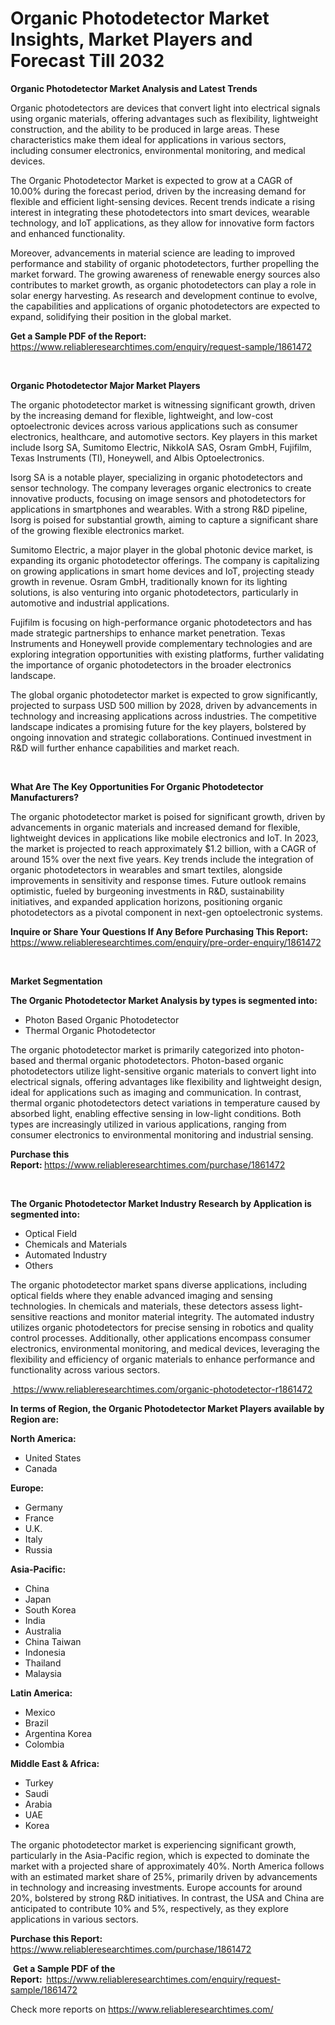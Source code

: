 <p><h1>Organic Photodetector Market Insights, Market Players and Forecast Till 2032</h1></p><p><strong>Organic Photodetector Market Analysis and Latest Trends</strong></p>
<p><p>Organic photodetectors are devices that convert light into electrical signals using organic materials, offering advantages such as flexibility, lightweight construction, and the ability to be produced in large areas. These characteristics make them ideal for applications in various sectors, including consumer electronics, environmental monitoring, and medical devices. </p><p>The Organic Photodetector Market is expected to grow at a CAGR of 10.00% during the forecast period, driven by the increasing demand for flexible and efficient light-sensing devices. Recent trends indicate a rising interest in integrating these photodetectors into smart devices, wearable technology, and IoT applications, as they allow for innovative form factors and enhanced functionality. </p><p>Moreover, advancements in material science are leading to improved performance and stability of organic photodetectors, further propelling the market forward. The growing awareness of renewable energy sources also contributes to market growth, as organic photodetectors can play a role in solar energy harvesting. As research and development continue to evolve, the capabilities and applications of organic photodetectors are expected to expand, solidifying their position in the global market.</p></p>
<p><strong>Get a Sample PDF of the Report:&nbsp;</strong> <a href="https://www.reliableresearchtimes.com/enquiry/request-sample/1861472?utm_campaign=3313&utm_medium=2&utm_source=Github&utm_content=ia&utm_term=08042025&utm_id=organic-photodetector">https://www.reliableresearchtimes.com/enquiry/request-sample/1861472</a></p>
<p>&nbsp;</p>
<p><strong>Organic Photodetector Major Market Players</strong></p>
<p><p>The organic photodetector market is witnessing significant growth, driven by the increasing demand for flexible, lightweight, and low-cost optoelectronic devices across various applications such as consumer electronics, healthcare, and automotive sectors. Key players in this market include Isorg SA, Sumitomo Electric, NikkoIA SAS, Osram GmbH, Fujifilm, Texas Instruments (TI), Honeywell, and Albis Optoelectronics.</p><p>Isorg SA is a notable player, specializing in organic photodetectors and sensor technology. The company leverages organic electronics to create innovative products, focusing on image sensors and photodetectors for applications in smartphones and wearables. With a strong R&D pipeline, Isorg is poised for substantial growth, aiming to capture a significant share of the growing flexible electronics market.</p><p>Sumitomo Electric, a major player in the global photonic device market, is expanding its organic photodetector offerings. The company is capitalizing on growing applications in smart home devices and IoT, projecting steady growth in revenue. Osram GmbH, traditionally known for its lighting solutions, is also venturing into organic photodetectors, particularly in automotive and industrial applications.</p><p>Fujifilm is focusing on high-performance organic photodetectors and has made strategic partnerships to enhance market penetration. Texas Instruments and Honeywell provide complementary technologies and are exploring integration opportunities with existing platforms, further validating the importance of organic photodetectors in the broader electronics landscape.</p><p>The global organic photodetector market is expected to grow significantly, projected to surpass USD 500 million by 2028, driven by advancements in technology and increasing applications across industries. The competitive landscape indicates a promising future for the key players, bolstered by ongoing innovation and strategic collaborations. Continued investment in R&D will further enhance capabilities and market reach.</p></p>
<p>&nbsp;</p>
<p><strong>What Are The Key Opportunities For Organic Photodetector Manufacturers?</strong></p>
<p><p>The organic photodetector market is poised for significant growth, driven by advancements in organic materials and increased demand for flexible, lightweight devices in applications like mobile electronics and IoT. In 2023, the market is projected to reach approximately $1.2 billion, with a CAGR of around 15% over the next five years. Key trends include the integration of organic photodetectors in wearables and smart textiles, alongside improvements in sensitivity and response times. Future outlook remains optimistic, fueled by burgeoning investments in R&D, sustainability initiatives, and expanded application horizons, positioning organic photodetectors as a pivotal component in next-gen optoelectronic systems.</p></p>
<p><strong>Inquire or Share Your Questions If Any Before Purchasing This Report:</strong> <a href="https://www.reliableresearchtimes.com/enquiry/pre-order-enquiry/1861472?utm_campaign=3313&utm_medium=2&utm_source=Github&utm_content=ia&utm_term=08042025&utm_id=organic-photodetector">https://www.reliableresearchtimes.com/enquiry/pre-order-enquiry/1861472</a></p>
<p>&nbsp;</p>
<p><strong>Market Segmentation</strong></p>
<p><strong>The Organic Photodetector Market Analysis by types is segmented into:</strong></p>
<p><ul><li>Photon Based Organic Photodetector</li><li>Thermal Organic Photodetector</li></ul></p>
<p><p>The organic photodetector market is primarily categorized into photon-based and thermal organic photodetectors. Photon-based organic photodetectors utilize light-sensitive organic materials to convert light into electrical signals, offering advantages like flexibility and lightweight design, ideal for applications such as imaging and communication. In contrast, thermal organic photodetectors detect variations in temperature caused by absorbed light, enabling effective sensing in low-light conditions. Both types are increasingly utilized in various applications, ranging from consumer electronics to environmental monitoring and industrial sensing.</p></p>
<p><strong>Purchase this Report:&nbsp;</strong><a href="https://www.reliableresearchtimes.com/purchase/1861472?utm_campaign=3313&utm_medium=2&utm_source=Github&utm_content=ia&utm_term=08042025&utm_id=organic-photodetector">https://www.reliableresearchtimes.com/purchase/1861472</a></p>
<p>&nbsp;</p>
<p><strong>The Organic Photodetector Market Industry Research by Application is segmented into:</strong></p>
<p><ul><li>Optical Field</li><li>Chemicals and Materials</li><li>Automated Industry</li><li>Others</li></ul></p>
<p><p>The organic photodetector market spans diverse applications, including optical fields where they enable advanced imaging and sensing technologies. In chemicals and materials, these detectors assess light-sensitive reactions and monitor material integrity. The automated industry utilizes organic photodetectors for precise sensing in robotics and quality control processes. Additionally, other applications encompass consumer electronics, environmental monitoring, and medical devices, leveraging the flexibility and efficiency of organic materials to enhance performance and functionality across various sectors.</p></p>
<p><a href="https://www.reliableresearchtimes.com/organic-photodetector-r1861472?utm_campaign=3313&utm_medium=2&utm_source=Github&utm_content=ia&utm_term=08042025&utm_id=organic-photodetector">&nbsp;https://www.reliableresearchtimes.com/organic-photodetector-r1861472</a></p>
<p><strong>In terms of Region, the Organic Photodetector Market Players available by Region are:</strong></p>
<p>
    <p> <strong> North America: </strong>
        <ul>
            <li>United States</li>
            <li>Canada</li>
        </ul>
        </p> 
    <p> <strong> Europe: </strong>
        <ul>
            <li>Germany</li>
            <li>France</li>
            <li>U.K.</li>
            <li>Italy</li>
            <li>Russia</li>
        </ul>
        </p> 
    <p> <strong> Asia-Pacific: </strong>
        <ul>
            <li>China</li>
            <li>Japan</li>
            <li>South Korea</li>
            <li>India</li>
            <li>Australia</li>
            <li>China Taiwan</li>
            <li>Indonesia</li>
            <li>Thailand</li>
            <li>Malaysia</li>
        </ul>
        </p> 
    <p> <strong> Latin America: </strong>
        <ul>
            <li>Mexico</li>
            <li>Brazil</li>
            <li>Argentina Korea</li>
            <li>Colombia</li>
        </ul>
        </p> 
    <p> <strong> Middle East & Africa: </strong>
        <ul>
            <li>Turkey</li>
            <li>Saudi</li>
            <li>Arabia</li>
            <li>UAE</li>
            <li>Korea</li>
        </ul>
    </p>
    </p>
<p><p>The organic photodetector market is experiencing significant growth, particularly in the Asia-Pacific region, which is expected to dominate the market with a projected share of approximately 40%. North America follows with an estimated market share of 25%, primarily driven by advancements in technology and increasing investments. Europe accounts for around 20%, bolstered by strong R&D initiatives. In contrast, the USA and China are anticipated to contribute 10% and 5%, respectively, as they explore applications in various sectors.</p></p>
<p><strong>Purchase this Report: </strong><a href="https://www.reliableresearchtimes.com/purchase/1861472?utm_campaign=3313&utm_medium=2&utm_source=Github&utm_content=ia&utm_term=08042025&utm_id=organic-photodetector">https://www.reliableresearchtimes.com/purchase/1861472</a></p>
<p>&nbsp;<strong>Get a Sample PDF of the Report:&nbsp;&nbsp;</strong><a href="https://www.reliableresearchtimes.com/enquiry/request-sample/1861472?utm_campaign=3313&utm_medium=2&utm_source=Github&utm_content=ia&utm_term=08042025&utm_id=organic-photodetector">https://www.reliableresearchtimes.com/enquiry/request-sample/1861472</a></p>
<p><strong></strong></p>
<p>Check more reports on <a href="https://www.reliableresearchtimes.com/?utm_campaign=3313&utm_medium=2&utm_source=Github&utm_content=ia&utm_term=08042025&utm_id=organic-photodetector">https://www.reliableresearchtimes.com/</a></p>